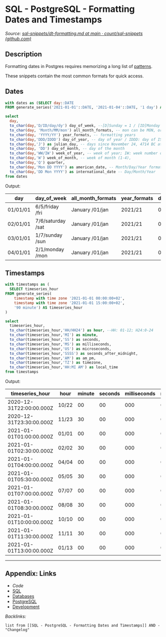 # SQL - PostgreSQL - Formatting Dates and Timestamps

*Source: [sql-snippets/dt-formatting.md at main · count/sql-snippets (github.com)](https://github.com/count/sql-snippets/blob/main/postgres/dt-formatting.md)*

## Description

Formatting dates in Postgres requires memorizing a long list of [patterns](https://www.postgresql.org/docs/9.1/functions-formatting.html). 

These snippets contain the most common formats for quick access.

## Dates

````sql
with dates as (SELECT day::DATE
FROM generate_series('2021-01-01'::DATE, '2021-01-04'::DATE, '1 day') AS day)

select 
  day,
  to_char(day,'D/ID/day/dy') day_of_week, --[D]Sunday = 1 / [ID]Monday = 1; can change caps for day to be DAY or Day
  to_char(day, 'Month/MM/mon') all_month_formats, -- mon can be MON, or Mon depending on how you want the results capitalized
  to_char(day, 'YYYY/YY') year_formats, -- formatting years
  to_char(day,'DDD/IDDD') day_of_year, -- day of year / IDDD: day of ISO 8601 week-numbering year (001-371; day 1 of the year is Monday of the first ISO week)
  to_char(day,'J') as julian_day, -- days since November 24, 4714 BC at midnight
  to_char(day, 'DD') day_of_month, -- day of the month
  to_char(day,'WW/IW') week_of_year, -- week of year; IW: week number of ISO 8601 week-numbering year (01-53; the first Thursday of the year is in week 1)
  to_char(day,'W') week_of_month, -- week of month (1-4),
  to_char(day,'Q') quarter,
  to_char(day,'Mon DD YYYY') as american_date, -- Month/Day/Year format
  to_char(day,'DD Mon YYYY') as international_date -- Day/Month/Year
from dates
````

Output:

|day|day_of_week|all_month_formats|year_formats|day_of_year|julian_day|day_of_month|week_of_year|week_of_month|quarter|american_date|international_date|
|---|-----------|-----------------|------------|-----------|----------|------------|------------|-------------|-------|-------------|------------------|
|01/01/01|6/5/friday /fri|January /01/jan|2021/21|001/369|2459216|01|01/53|1|1|Jan 01 2021|01 Jan 2021|
|02/01/01|7/6/saturday /sat|January /01/jan|2021/21|002/370|2459217|02|01/53|1|1|Jan 02 2021|02 Jan 2021|
|03/01/01|1/7/sunday /sun|January /01/jan|2021/21|003/371|2459218|03|01/53|1|1|Jan 03 2021|03 Jan 2021|
|04/01/01|2/1/monday /mon|January /01/jan|2021/21|004/001|2459219|04|01/01|1|1|Jan 04 2021|04 Jan 2021|

## Timestamps

````sql
with timestamps as (
  SELECT timeseries_hour
FROM generate_series(
    timestamp with time zone '2021-01-01 00:00:00+02',
    timestamp with time zone '2021-01-01 15:00:00+02',
    '90 minute') AS timeseries_hour
)

select 
  timeseries_hour,
  to_char(timeseries_hour,'HH/HH24') as hour, --HH: 01-12; H24:0-24
  to_char(timeseries_hour,'MI') as minute,
  to_char(timeseries_hour,'SS') as seconds,
  to_char(timeseries_hour,'MS') as milliseconds,
  to_char(timeseries_hour,'US') as microseconds,
  to_char(timeseries_hour,'SSSS') as seconds_after_midnight,
  to_char(timeseries_hour,'AM') as am_pm,
  to_char(timeseries_hour,'TZ') as timezone,
  to_char(timeseries_hour,'HH:MI AM') as local_time
from timestamps
````

Output:

|timeseries_hour|hour|minute|seconds|milliseconds|microseconds|seconds_after_midnight|am_pm|timezone|local_time|
|---------------|----|------|-------|------------|------------|----------------------|-----|--------|----------|
|2020-12-31T22:00:00.000Z|10/22|00|00|000|000000|79200|PM|UTC|10:00 PM|
|2020-12-31T23:30:00.000Z|11/23|30|00|000|000000|84600|PM|UTC|11:30 PM|
|2021-01-01T01:00:00.000Z|01/01|00|00|000|000000|3600|AM|UTC|01:00 AM|
|2021-01-01T02:30:00.000Z|02/02|30|00|000|000000|9000|AM|UTC|02:30 AM|
|2021-01-01T04:00:00.000Z|04/04|00|00|000|000000|14400|AM|UTC|04:00 AM|
|2021-01-01T05:30:00.000Z|05/05|30|00|000|000000|19800|AM|UTC|05:30 AM|
|2021-01-01T07:00:00.000Z|07/07|00|00|000|000000|25200|AM|UTC|07:00 AM|
|2021-01-01T08:30:00.000Z|08/08|30|00|000|000000|30600|AM|UTC|08:30 AM|
|2021-01-01T10:00:00.000Z|10/10|00|00|000|000000|36000|AM|UTC|10:00 AM|
|2021-01-01T11:30:00.000Z|11/11|30|00|000|000000|41400|AM|UTC|11:30 AM|
|2021-01-01T13:00:00.000Z|01/13|00|00|000|000000|46800|PM|UTC|01:00 PM|

---

## Appendix: Links

* *Code*
* [SQL](SQL.md)
* [Databases](../../MOCs/Databases.md)
* [PostgreSQL](../../../3-Resources/Tools/Developer%20Tools/Data%20Stack/Databases/PostgreSQL.md)
* [Development](../../MOCs/Development.md)

*Backlinks:*

````dataview
list from [[SQL - PostgreSQL - Formatting Dates and Timestamps]] AND -"Changelog"
````
